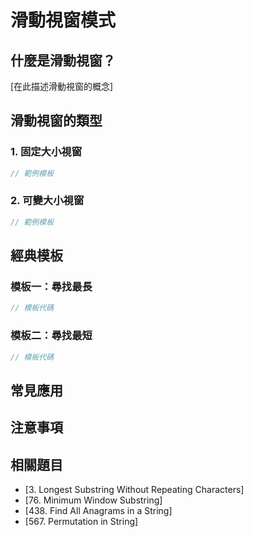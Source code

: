 # 滑動視窗模式

## 什麼是滑動視窗？

[在此描述滑動視窗的概念]

## 滑動視窗的類型

### 1. 固定大小視窗

```javascript
// 範例模板
```

### 2. 可變大小視窗

```javascript
// 範例模板
```

## 經典模板

### 模板一：尋找最長

```javascript
// 模板代碼
```

### 模板二：尋找最短

```javascript
// 模板代碼
```

## 常見應用

## 注意事項

## 相關題目

- [3. Longest Substring Without Repeating Characters]
- [76. Minimum Window Substring]
- [438. Find All Anagrams in a String]
- [567. Permutation in String]